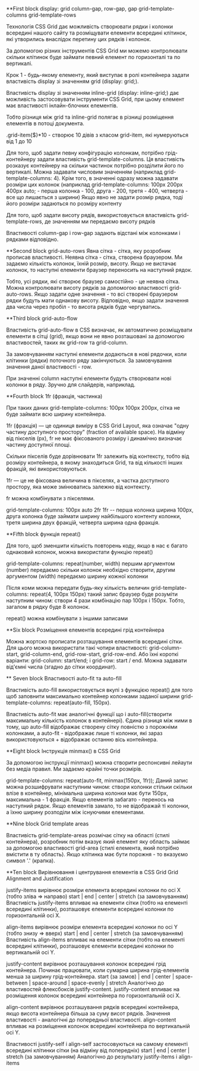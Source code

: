 \*\*First block
display: grid
column-gap, row-gap, gap
grid-template-columns
grid-template-rows

Технологія CSS Grid дає можливість створювати рядки і колонки всередині нашого сайту та розміщувати елементи всередині клітинок, які утворились внаслідок перетину цих рядків і колонок.

За допомогою різних інструментів CSS Grid ми можемо контролювати скільки клітинок буде займати певний елемент по горизонталі та по вертикалі.

Крок 1 - будь-якому елементу, який виступає в ролі контейнера задати властивість display зі значенням grid (display: grid;).

Властивість display зі значенням inline-grid (display: inline-grid;) дає можливість застосовувати інструменти CSS Grid, при цьому елемент має властивості інлайн-блочних елементів.

Тобто різниця між grid та inline-grid полягає в різниці розміщення елементів в потоці документа.

.grid-item{$}\*10 - створює 10 дівів з класом grid-item, які нумеруються від 1 до 10

Для того, щоб задати певну конфігурацію колонкам, потрібно грід-контейнеру задати властивість grid-template-columns. Ця властивість розказує контейнеру на скільки частинок потрібно розділити його по вертикалі. Можна задавати числовим значенням (наприклад grid-template-columns: 4). Крім того, в значенні одразу можна задавати розміри цих колонок (наприклад grid-template-columns: 100px 200px 400px auto; - перша колонка - 100, друга - 200, третя - 400, четверта - все що лишається з ширини)
Якщо явно не задати розмір рядка, тоді його розміри задаються по розміру контенту

Для того, щоб задати висоту рядів, використовується властивість grid-template-rows, де значенням ми передаємо висоту рядків

Властивості column-gap і row-gap задають відстані між колонками і рядками відповідно.

\*\*Second block
grid-auto-rows
Явна сітка - сітка, яку розробник прописав властивості. Неявна сітка - сітка, створена браузером. Ми задаємо кількість колонок, їхній розмір, висоту. Якщо не вистачає колонок, то наступні елементи браузер переносить на наступний рядок.

Тобто, усі рядки, які створює браузер самостійно - це неявна сітка. Можна контролювати висоту рядків за допомогою властивості grid-auto-rows. Якщо задати одне значення - то всі створені браузером рядки будуть мати однакову висоту. Відповідно, якщо задати значення два числа через пробіл - то висота рядків буде чергуватись.

\*\*Third block
grid-auto-flow

Властивість grid-auto-flow в CSS визначає, як автоматично розміщувати елементи в сітці (grid), якщо вони не явно розташовані за допомогою властивостей, таких як grid-row та grid-column.

За замовчуванням наступні елементи додаються в нові рядочки, коли клітинки (рядки) поточного ряду закінчуються. За замовчування значення даної властивості - row.

При значенні column наступні елементи будуть створювати нові колонки в ряду. Зручно для слайдерів, наприклад.

\*\*Fourth block
1fr (фракція, частинка)

При таких даних grid-template-columns: 100px 100px 200px, сітка не буде займати всю ширину контейнера.

1fr (фракція) — це одиниця виміру в CSS Grid Layout, яка означає "одну частину доступного простору" (fraction of available space). На відміну від пікселів (px), fr не має фіксованого розміру і динамічно визначає частину доступної площі.

Скільки пікселів буде дорівнювати 1fr залежить від контексту, тобто від розміру контейнера, в якому знаходиться Grid, та від кількості інших фракцій, які використовуються.

1fr — це не фіксована величина в пікселях, а частка доступного простору, яка може змінюватись залежно від контексту.

fr можна комбінувати з пікселями.

grid-template-columns: 100px auto 2fr 1fr -- перша колонка ширина 100рх, друга колонка буде займати ширину найбільшого контенту колонки, третя ширина двух фракцій, четверта ширина одна фракція.

\*\*Fifth block
функція repeat()

Для того, щоб зменшити кількість повторень коду, якщо в нас є багато однаковий колонок, можна використати функцію repeat()

grid-template-columns: repeat(number, width)
першим аргументом (number) передаємо скільки колонок необхідно створити, другим аргументом (width) передаємо ширину кожної колонки

Після коми можна передати будь-яку кількість величин
grid-template-columns: repeat(4, 100рх 150рх)
такий запис браузер буде розуміти наступним чином: створи 4 рази комбінацію пар 100рх і 150рх. Тобто, загалом в рядку буде 8 колонок.

repeat() можна комбінувати з іншими записами

\*\*Six block
Розміщення елементів всередині грід контейнера

Можна жортско прописати розташування елементів всередині сітки. Для цього можна використати такі чотири властивості: grid-column-start, grid-column-end, grid-row-start, grid-row-end.
Або їхні короткі варіанти: grid-column: start/end; i grid-row: start / end. Можна задавати від'ємні числа (згадно до сітки координат).

\*\* Seven block
Властивості auto-fit та auto-fill

Властивість auto-fill використовується вкупі з функцією repeat() для того щоб заповнити максимально контейнер колонками заданої ширини grid-template-columns: repeat(auto-fill, 150px).

Властивість auto-fit має аналогічні функції що і auto-fill(створити максимальну кількість колонок в контейнері). Єдина різниця між ними в тому, що auto-fill відображає створену сітку повністю з порожніми колонками, а auto-fit - відображає лише ті колонки, які зараз використовуються + відображає останню вісь контейнера.

\*\*Eight block
Інструкція minmax() в CSS Grid

За допомогою інструкції minmax() можна створити респонсивні лейаути без медіа правил. Ми задаємо крайні точки розмірів.

grid-template-columns: repeat(auto-fit, minmax(150px, 1fr));
Даний запис можна розшифрувати наступним чином: створи колонки стільки скільки влізе в контейнер, мінімальна ширина колонки має бути 150рх, максимальна - 1 фракція. Якщо елементів забагато - перенось на наступний рядок. Якщо елементів замало, то не відображай ті колонки, а їхню ширину розподіли між існуючими елементами.

\*\*Nine block
Grid template areas

Властивість grid-template-areas розмічає сітку на області (стилі контейнера), розробник потім вказує який елемент яку область займає за допомогою властивості grid-area (стилі елемента, який потрібно вмістити в ту область). Якщо клітинка має бути порожня - то вказуємо символ '.' (крапка).

\*\*Ten block
Вирівнювання і центрування елементів в CSS Grid
Grid Alignment and Justification

justify-items вирівнює розміри елемента всередині колонки по осі Х (тобто зліва => направо)
start | end | center | stretch (за замовчуванням)
Властивість justify-items впливає на елементи сітки (тобто на елементі всередині клітинки), розташовує елементи всередині колонки по горизонтальній осі Х.

align-items вирівнює розміри елемента всередині колонки по осі Y (тобто знизу => вверх)
start | end | center | stretch (за замовчуванням)
Властивість align-items впливає на елементи сітки (тобто на елементі всередині клітинки), розташовує елементи всередині колонки по вертикальній осі Y.

justify-content вирівнює розташування колонок всередині грід контейнера. Починає працювати, коли сумарна ширина грід-елементів менша за ширину грід-контейнера.
start (за замов) | end | center | space-between | space-around | space-evenly | stretch
Аналогічно до властивостей флексбоксів justify-content.
justify-content впливає на розміщення колонок всередині контейнера по горизонтальній осі Х.

align-content вирівнює розташування рядків всередині контейнера, якщо висота контейнера більша за суму висот рядків.
Значення властивості - аналогічні до попередньої властивості.
align-content впливає на розміщення колонок всередині контейнера по вертикальній осі Y.

Властивості justify-self і align-self застосовуються на самому елементі всередині клітинки сітки (на відміну від попередніх)
start | end | center | stretch (за замовчуванням)
Аналогічно до результату justify-items і align-items
